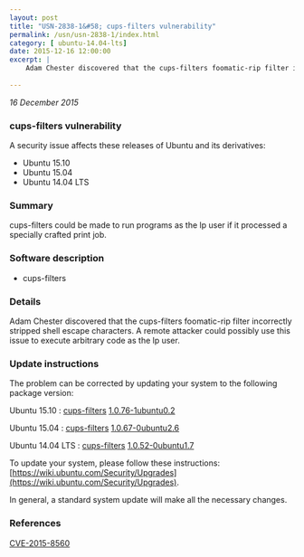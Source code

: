 ```yaml
---
layout: post
title: "USN-2838-1&#58; cups-filters vulnerability"
permalink: /usn/usn-2838-1/index.html
category: [ ubuntu-14.04-lts]
date: 2015-12-16 12:00:00
excerpt: |
    Adam Chester discovered that the cups-filters foomatic-rip filter incorrectly stripped shell escape characters. A remote attacker could possibly use this issue to execute arbitrary code as the lp user. 
    
--- 
```

 
 

*16 December 2015*

### cups-filters vulnerability

A security issue affects these releases of Ubuntu and its derivatives:

* Ubuntu 15.10
* Ubuntu 15.04
* Ubuntu 14.04 LTS

### Summary

cups-filters could be made to run programs as the lp user if it processed a specially crafted print job.

### Software description

* cups-filters 

### Details

Adam Chester discovered that the cups-filters foomatic-rip filter incorrectly stripped shell escape characters. A remote attacker could possibly use this issue to execute arbitrary code as the lp user. 

### Update instructions

The problem can be corrected by updating your system to the following package version:

Ubuntu 15.10
 : [cups-filters](https://launchpad.net/ubuntu/+source/cups-filters) <span> [1.0.76-1ubuntu0.2](https://launchpad.net/ubuntu/+source/cups-filters/1.0.76-1ubuntu0.2) </span> 

Ubuntu 15.04
 : [cups-filters](https://launchpad.net/ubuntu/+source/cups-filters) <span> [1.0.67-0ubuntu2.6](https://launchpad.net/ubuntu/+source/cups-filters/1.0.67-0ubuntu2.6) </span> 

Ubuntu 14.04 LTS
 : [cups-filters](https://launchpad.net/ubuntu/+source/cups-filters) <span> [1.0.52-0ubuntu1.7](https://launchpad.net/ubuntu/+source/cups-filters/1.0.52-0ubuntu1.7) </span> 

To update your system, please follow these instructions: [https://wiki.ubuntu.com/Security/Upgrades](https://wiki.ubuntu.com/Security/Upgrades).

In general, a standard system update will make all the necessary changes. 

### References

 
 [CVE-2015-8560](http://people.ubuntu.com/~ubuntu-security/cve/CVE-2015-8560)
 

